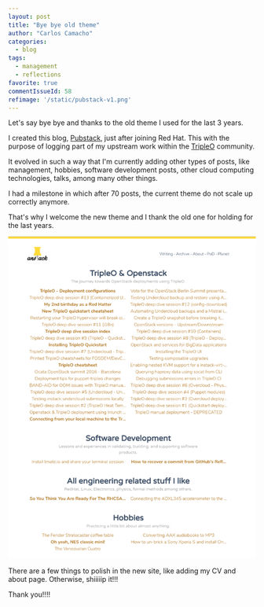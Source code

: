 ```yaml
---
layout: post
title: "Bye bye old theme"
author: "Carlos Camacho"
categories:
  - blog
tags:
  - management
  - reflections
favorite: true
commentIssueId: 58
refimage: '/static/pubstack-v1.png'
---
```


Let's say bye bye and thanks to the old theme I used for the last 3 years.

I created this blog, [Pubstack](https://www.pubstack.com),
just after joining Red Hat. This with the purpose of
logging part of my upstream work within the [TripleO](https://www.tripleo.org)
community.

It evolved in such a way that I'm currently adding other types of posts, like
management, hobbies, software development posts,
other cloud computing technologies, talks, among many other things.

I had a milestone in which after 70 posts, the current theme
do not scale up correctly anymore.

That's why I welcome the new theme and I thank the
old one for holding for the last years.

![](/static/pubstack-v1.png)

There are a few things to polish in the new site, like adding my
CV and about page. Otherwise, shiiiiip it!!!

Thank you!!!!
